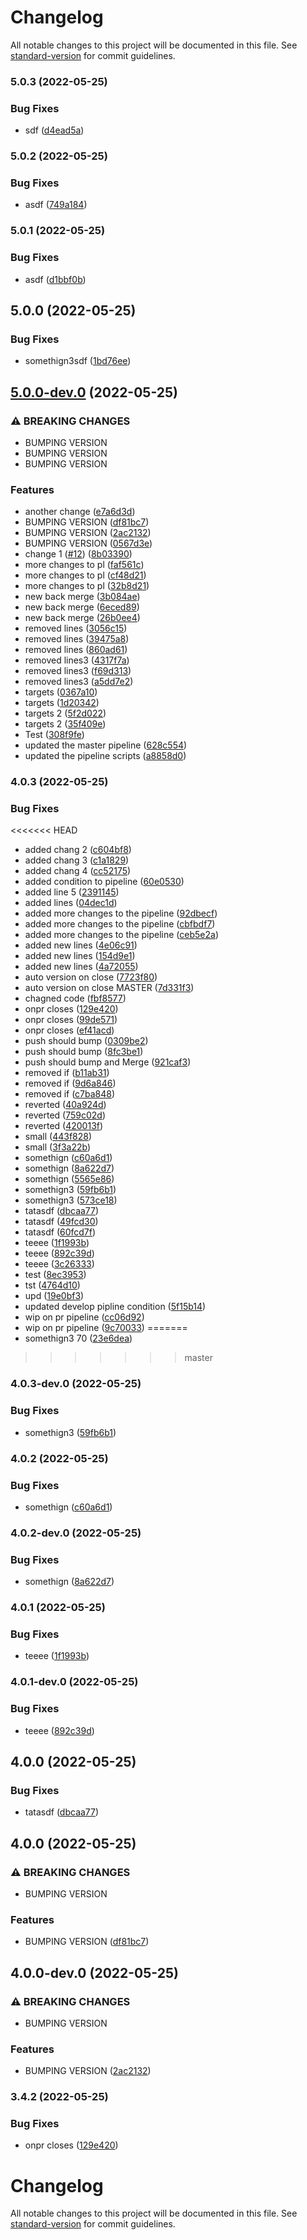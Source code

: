 # Changelog

All notable changes to this project will be documented in this file. See [standard-version](https://github.com/conventional-changelog/standard-version) for commit guidelines.

### 5.0.3 (2022-05-25)


### Bug Fixes

* sdf ([d4ead5a](https://github.com/Ruandv/cypressTesting_POC/commit/d4ead5af0167228e9914b591fc67b58180e9bfd7))

### 5.0.2 (2022-05-25)


### Bug Fixes

* asdf ([749a184](https://github.com/Ruandv/cypressTesting_POC/commit/749a184019d1076cc4d44f32bcafe9eab183100d))

### 5.0.1 (2022-05-25)


### Bug Fixes

* asdf ([d1bbf0b](https://github.com/Ruandv/cypressTesting_POC/commit/d1bbf0bbf3b51eb04c9caff571423ed6de26a1eb))

## 5.0.0 (2022-05-25)


### Bug Fixes

* somethign3sdf ([1bd76ee](https://github.com/Ruandv/cypressTesting_POC/commit/1bd76ee963539247c1f5a3da808ac0665f6c0a09))

## [5.0.0-dev.0](https://github.com/Ruandv/cypressTesting_POC/compare/v3.1.0...v5.0.0-dev.0) (2022-05-25)


### ⚠ BREAKING CHANGES

* BUMPING VERSION
* BUMPING VERSION
* BUMPING VERSION

### Features

* another change ([e7a6d3d](https://github.com/Ruandv/cypressTesting_POC/commit/e7a6d3dea0b900e38dfd9ed03af48ffcd161030d))
* BUMPING VERSION ([df81bc7](https://github.com/Ruandv/cypressTesting_POC/commit/df81bc730d490d8e9fea3c52c06033052cfa497a))
* BUMPING VERSION ([2ac2132](https://github.com/Ruandv/cypressTesting_POC/commit/2ac2132f6cc3ee7a931a0d9ba3196c524b35df3c))
* BUMPING VERSION ([0567d3e](https://github.com/Ruandv/cypressTesting_POC/commit/0567d3e58441b6abd98770a9505ea8812c308b99))
* change 1 ([#12](https://github.com/Ruandv/cypressTesting_POC/issues/12)) ([8b03390](https://github.com/Ruandv/cypressTesting_POC/commit/8b03390a2c1dcac21a263b7cb65f1a9277905579))
* more changes to pl ([faf561c](https://github.com/Ruandv/cypressTesting_POC/commit/faf561cd49b50221c9a0ea9464a5880d6c3b5487))
* more changes to pl ([cf48d21](https://github.com/Ruandv/cypressTesting_POC/commit/cf48d21672af500a2cafa5cd57ff41b7271d8991))
* more changes to pl ([32b8d21](https://github.com/Ruandv/cypressTesting_POC/commit/32b8d21318ba837548a202e933a4d339fed9b2ff))
* new back merge ([3b084ae](https://github.com/Ruandv/cypressTesting_POC/commit/3b084ae7fefbbdb903f0d20a4833f582d79a22d3))
* new back merge ([6eced89](https://github.com/Ruandv/cypressTesting_POC/commit/6eced89d7d2242328af621e3a2ba6010c4e6fca0))
* new back merge ([26b0ee4](https://github.com/Ruandv/cypressTesting_POC/commit/26b0ee49930e6f7c740b0ab98d067c05e1708f7d))
* removed lines ([3056c15](https://github.com/Ruandv/cypressTesting_POC/commit/3056c15ce0d509b1aa75fde261339eeab79d5516))
* removed lines ([39475a8](https://github.com/Ruandv/cypressTesting_POC/commit/39475a800ba293fc2d6b656fbca27fab747a6986))
* removed lines ([860ad61](https://github.com/Ruandv/cypressTesting_POC/commit/860ad6199f37628c9d27631454a392000a32163d))
* removed lines3 ([4317f7a](https://github.com/Ruandv/cypressTesting_POC/commit/4317f7a6dc6000e5593261202d0c3a861f1e9f00))
* removed lines3 ([f69d313](https://github.com/Ruandv/cypressTesting_POC/commit/f69d31355fc592ad50edbca8ca748eae7f22da03))
* removed lines3 ([a5dd7e2](https://github.com/Ruandv/cypressTesting_POC/commit/a5dd7e2ed841696e9913739ca60fe15b5ca49707))
* targets ([0367a10](https://github.com/Ruandv/cypressTesting_POC/commit/0367a1097e5615c086eea0f370f7c1d755da42c7))
* targets ([1d20342](https://github.com/Ruandv/cypressTesting_POC/commit/1d203426c804b44203904228f428ca70e5072ac0))
* targets 2 ([5f2d022](https://github.com/Ruandv/cypressTesting_POC/commit/5f2d02281cf2f61720abdfe961268f450148d1b0))
* targets 2 ([35f409e](https://github.com/Ruandv/cypressTesting_POC/commit/35f409e55c0c1bb240739f464dc215b6075fb783))
* Test ([308f9fe](https://github.com/Ruandv/cypressTesting_POC/commit/308f9feeb5284cb3191a2abaa2f2feb0aba64692))
* updated the master pipeline ([628c554](https://github.com/Ruandv/cypressTesting_POC/commit/628c554939313df189426d70341b4d4445482272))
* updated the pipeline scripts ([a8858d0](https://github.com/Ruandv/cypressTesting_POC/commit/a8858d01da42c34f6691b2c485b2ff26b750c7cd))
### 4.0.3 (2022-05-25)


### Bug Fixes

<<<<<<< HEAD
* added chang 2 ([c604bf8](https://github.com/Ruandv/cypressTesting_POC/commit/c604bf811d050f9183ee7aec19a21c05b671e1b4))
* added chang 3 ([c1a1829](https://github.com/Ruandv/cypressTesting_POC/commit/c1a18297810fa590fc059c6ea4e4ed7f92ed4ea9))
* added chang 4 ([cc52175](https://github.com/Ruandv/cypressTesting_POC/commit/cc52175bfb8b9a5291c8141d0cef65f6c0302e8d))
* added condition to pipeline ([60e0530](https://github.com/Ruandv/cypressTesting_POC/commit/60e053089d21e19918c925513553cb7ba9a4796e))
* added line 5 ([2391145](https://github.com/Ruandv/cypressTesting_POC/commit/23911457e337a346d7bcc59fe8a718ca300a5b32))
* added lines ([04dec1d](https://github.com/Ruandv/cypressTesting_POC/commit/04dec1d36a503247dcfabed7fcdc9aa66957c792))
* added more changes to the pipeline ([92dbecf](https://github.com/Ruandv/cypressTesting_POC/commit/92dbecf59bc2dde21d33f03c7523f56fe1f9d09e))
* added more changes to the pipeline ([cbfbdf7](https://github.com/Ruandv/cypressTesting_POC/commit/cbfbdf7b0aaba7a4674066bb56bd2dfb719dd22c))
* added more changes to the pipeline ([ceb5e2a](https://github.com/Ruandv/cypressTesting_POC/commit/ceb5e2ab225752e45cfb0dac9e98e687704cf861))
* added new lines ([4e06c91](https://github.com/Ruandv/cypressTesting_POC/commit/4e06c91cf60ffdc831932472ff485932335d686e))
* added new lines ([154d9e1](https://github.com/Ruandv/cypressTesting_POC/commit/154d9e1c6cbc8a2048c411b36436adbe67a8a37a))
* added new lines ([4a72055](https://github.com/Ruandv/cypressTesting_POC/commit/4a7205561af32ada57b80c2cf4b46fbc81a9beb4))
* auto version on close ([7723f80](https://github.com/Ruandv/cypressTesting_POC/commit/7723f806c1e7011432c84e4562e34db8886c513c))
* auto version on close MASTER ([7d331f3](https://github.com/Ruandv/cypressTesting_POC/commit/7d331f3b712a9d4da95c6724e4488043566fdc5b))
* chagned code ([fbf8577](https://github.com/Ruandv/cypressTesting_POC/commit/fbf8577cb11bf25a544bc0af1fe777aea5f406c7))
* onpr closes ([129e420](https://github.com/Ruandv/cypressTesting_POC/commit/129e42031db09bead286fea1963da0ccaa1d43cb))
* onpr closes ([99de571](https://github.com/Ruandv/cypressTesting_POC/commit/99de57151945d8e64fc59d7c3aaa85d337dafd15))
* onpr closes ([ef41acd](https://github.com/Ruandv/cypressTesting_POC/commit/ef41acd8a979d04004786c89e9b136c90ea74c45))
* push should bump ([0309be2](https://github.com/Ruandv/cypressTesting_POC/commit/0309be24d94193bf15b5f09057ec5dd249e130a3))
* push should bump ([8fc3be1](https://github.com/Ruandv/cypressTesting_POC/commit/8fc3be1a4091e96540d8b5b32aaee0a9a0dd6d2a))
* push should bump and Merge ([921caf3](https://github.com/Ruandv/cypressTesting_POC/commit/921caf354edaccf76c2e47857e3018d435f67f9a))
* removed if ([b11ab31](https://github.com/Ruandv/cypressTesting_POC/commit/b11ab31a62e9c29dbea5f2b8b41d0d3d56b26cc1))
* removed if ([9d6a846](https://github.com/Ruandv/cypressTesting_POC/commit/9d6a846644903cc3cf8d7e746ff0cfc6ad00ce11))
* removed if ([c7ba848](https://github.com/Ruandv/cypressTesting_POC/commit/c7ba8488cbb6bfea6a738665a781a6a2db82905c))
* reverted ([40a924d](https://github.com/Ruandv/cypressTesting_POC/commit/40a924d1d8ec0fc5d8253e153c8d8bc091de7050))
* reverted ([759c02d](https://github.com/Ruandv/cypressTesting_POC/commit/759c02db7f6bb6088747ee7da33cda1ecd5c5e3a))
* reverted ([420013f](https://github.com/Ruandv/cypressTesting_POC/commit/420013f91874ec5835035a5fdf7283c1aebb9455))
* small ([443f828](https://github.com/Ruandv/cypressTesting_POC/commit/443f82825e2e2e8b9debdde46a786e20b4596ad6))
* small ([3f3a22b](https://github.com/Ruandv/cypressTesting_POC/commit/3f3a22bf1a561b5dab0bb9dd015337bbc4a7bbac))
* somethign ([c60a6d1](https://github.com/Ruandv/cypressTesting_POC/commit/c60a6d1fe7c360a485cc1994246b7f551890f795))
* somethign ([8a622d7](https://github.com/Ruandv/cypressTesting_POC/commit/8a622d76c226abc006939ed2749e0a5b3a283a12))
* somethign ([5565e86](https://github.com/Ruandv/cypressTesting_POC/commit/5565e860dbcc345b5b10b3ed5bad4550010aee44))
* somethign3 ([59fb6b1](https://github.com/Ruandv/cypressTesting_POC/commit/59fb6b1381af3766e048e1ed955529c1b4c15962))
* somethign3 ([573ce18](https://github.com/Ruandv/cypressTesting_POC/commit/573ce183e910c806429e7fc780dec8bfc15eb7e8))
* tatasdf ([dbcaa77](https://github.com/Ruandv/cypressTesting_POC/commit/dbcaa7769f62afdd54ac94b227e4085181a5127e))
* tatasdf ([49fcd30](https://github.com/Ruandv/cypressTesting_POC/commit/49fcd304c172238a823b72c994640d86e58e7176))
* tatasdf ([60fcd7f](https://github.com/Ruandv/cypressTesting_POC/commit/60fcd7f98e77c6bf4d076a7bbfd4d6b6606c75ad))
* teeee ([1f1993b](https://github.com/Ruandv/cypressTesting_POC/commit/1f1993b1c25ec6ac4008e3b360abfe02d02780b1))
* teeee ([892c39d](https://github.com/Ruandv/cypressTesting_POC/commit/892c39d7429a2d54db46e77a5e5ff4cc98b2f599))
* teeee ([3c26333](https://github.com/Ruandv/cypressTesting_POC/commit/3c263330adb77524657f39b5affe83a85989b857))
* test ([8ec3953](https://github.com/Ruandv/cypressTesting_POC/commit/8ec3953504761f4ce4e0ec52e95a0bba95318b66))
* tst ([4764d10](https://github.com/Ruandv/cypressTesting_POC/commit/4764d1077b3c9e977b230bc36e935be0a25bc24d))
* upd ([19e0bf3](https://github.com/Ruandv/cypressTesting_POC/commit/19e0bf3d5f728a14620afe2e9dbf9b0b3cf272a5))
* updated develop pipline condition ([5f15b14](https://github.com/Ruandv/cypressTesting_POC/commit/5f15b1408235ea770ed6f7419a41f4cce156744a))
* wip on pr pipeline ([cc06d92](https://github.com/Ruandv/cypressTesting_POC/commit/cc06d9263a8707dcc111f028b9063aaf29993dfc))
* wip on pr pipeline ([9c70033](https://github.com/Ruandv/cypressTesting_POC/commit/9c70033cb0900554ca689b00b40d98212fcdea29))
=======
* somethign3 70 ([23e6dea](https://github.com/Ruandv/cypressTesting_POC/commit/23e6dea06aac131394efab11dcf186b938cfd602))
>>>>>>> master

### 4.0.3-dev.0 (2022-05-25)


### Bug Fixes

* somethign3 ([59fb6b1](https://github.com/Ruandv/cypressTesting_POC/commit/59fb6b1381af3766e048e1ed955529c1b4c15962))

### 4.0.2 (2022-05-25)


### Bug Fixes

* somethign ([c60a6d1](https://github.com/Ruandv/cypressTesting_POC/commit/c60a6d1fe7c360a485cc1994246b7f551890f795))

### 4.0.2-dev.0 (2022-05-25)


### Bug Fixes

* somethign ([8a622d7](https://github.com/Ruandv/cypressTesting_POC/commit/8a622d76c226abc006939ed2749e0a5b3a283a12))

### 4.0.1 (2022-05-25)


### Bug Fixes

* teeee ([1f1993b](https://github.com/Ruandv/cypressTesting_POC/commit/1f1993b1c25ec6ac4008e3b360abfe02d02780b1))

### 4.0.1-dev.0 (2022-05-25)


### Bug Fixes

* teeee ([892c39d](https://github.com/Ruandv/cypressTesting_POC/commit/892c39d7429a2d54db46e77a5e5ff4cc98b2f599))

## 4.0.0 (2022-05-25)


### Bug Fixes

* tatasdf ([dbcaa77](https://github.com/Ruandv/cypressTesting_POC/commit/dbcaa7769f62afdd54ac94b227e4085181a5127e))

## 4.0.0 (2022-05-25)


### ⚠ BREAKING CHANGES

* BUMPING VERSION

### Features

* BUMPING VERSION ([df81bc7](https://github.com/Ruandv/cypressTesting_POC/commit/df81bc730d490d8e9fea3c52c06033052cfa497a))

## 4.0.0-dev.0 (2022-05-25)


### ⚠ BREAKING CHANGES

* BUMPING VERSION

### Features

* BUMPING VERSION ([2ac2132](https://github.com/Ruandv/cypressTesting_POC/commit/2ac2132f6cc3ee7a931a0d9ba3196c524b35df3c))

### 3.4.2 (2022-05-25)


### Bug Fixes

* onpr closes ([129e420](https://github.com/Ruandv/cypressTesting_POC/commit/129e42031db09bead286fea1963da0ccaa1d43cb))


# Changelog

All notable changes to this project will be documented in this file. See [standard-version](https://github.com/conventional-changelog/standard-version) for commit guidelines.
